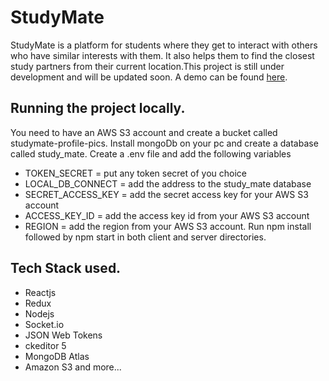# StudyMate
StudyMate is a platform for students where they get to interact with others who have similar interests with them. 
It also helps them to find the closest study partners from their current location.This project is still under development and will be updated soon.
A demo can be found [here](https://tafadzwa-study-mate.herokuapp.com/). 

## Running the project locally.
You need to have an AWS S3 account and create a bucket called studymate-profile-pics. Install mongoDb on your pc and create a database called study_mate. 
Create a .env file and add the following variables
* TOKEN_SECRET = put any token secret of you choice
* LOCAL_DB_CONNECT = add the address to the study_mate database
* SECRET_ACCESS_KEY = add the secret access key for your AWS S3 account
* ACCESS_KEY_ID = add the access key id from your AWS S3 account
* REGION = add the region from your AWS S3 account.
Run npm install followed by npm start in both client and server directories. 

## Tech Stack used.
* Reactjs
* Redux
* Nodejs
* Socket.io
* JSON Web Tokens
* ckeditor 5
* MongoDB Atlas
* Amazon S3 and more...
